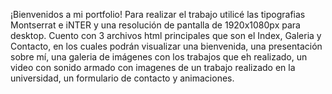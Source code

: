 ¡Bienvenidos a mi portfolio!
Para realizar el trabajo utilicé las tipografias Montserrat e iNTER y una resolución de pantalla de 1920x1080px para desktop.
Cuento con 3 archivos html principales que son el Index, Galeria y Contacto,
en los cuales podrán visualizar una bienvenida, una presentación sobre mí, una galeria de imágenes con los trabajos que eh realizado,
un video con sonido armado con imagenes de un trabajo realizado en la universidad, un formulario de contacto y animaciones.
